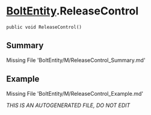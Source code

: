 # [BoltEntity](Types/BoltEntity.md).ReleaseControl
`public void ReleaseControl()`
## Summary
Missing File 'BoltEntity/M/ReleaseControl_Summary.md'
## Example
Missing File 'BoltEntity/M/ReleaseControl_Example.md'

*THIS IS AN AUTOGENERATED FILE, DO NOT EDIT*
